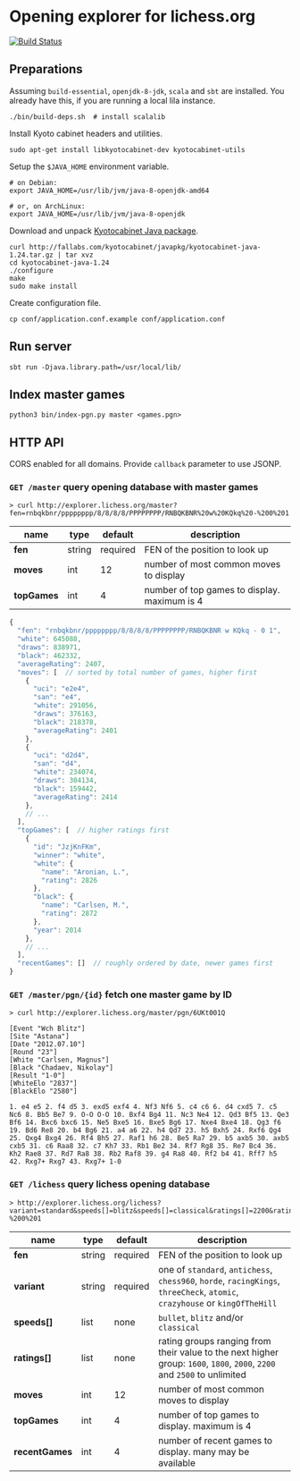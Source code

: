 Opening explorer for lichess.org
================================

[![Build Status](https://travis-ci.org/niklasf/lila-openingexplorer.svg?branch=master)](https://travis-ci.org/niklasf/lila-openingexplorer)

Preparations
------------

Assuming `build-essential`, `openjdk-8-jdk`, `scala` and `sbt` are installed.
You already have this, if you are running a local lila instance.

    ./bin/build-deps.sh  # install scalalib

Install Kyoto cabinet headers and utilities.

    sudo apt-get install libkyotocabinet-dev kyotocabinet-utils

Setup the `$JAVA_HOME` environment variable.

    # on Debian:
    export JAVA_HOME=/usr/lib/jvm/java-8-openjdk-amd64

    # or, on ArchLinux:
    export JAVA_HOME=/usr/lib/jvm/java-8-openjdk

Download and unpack [Kyotocabinet Java package](http://fallabs.com/kyotocabinet/javapkg/).

    curl http://fallabs.com/kyotocabinet/javapkg/kyotocabinet-java-1.24.tar.gz | tar xvz
    cd kyotocabinet-java-1.24
    ./configure
    make
    sudo make install

Create configuration file.

    cp conf/application.conf.example conf/application.conf

Run server
----------

    sbt run -Djava.library.path=/usr/local/lib/

Index master games
------------------

    python3 bin/index-pgn.py master <games.pgn>

HTTP API
--------

CORS enabled for all domains. Provide `callback` parameter to use JSONP.

### `GET /master` query opening database with master games

```
> curl http://explorer.lichess.org/master?fen=rnbqkbnr/pppppppp/8/8/8/8/PPPPPPPP/RNBQKBNR%20w%20KQkq%20-%200%201
```

name | type | default | description
--- | --- | --- | ---
**fen** | string | required | FEN of the position to look up
**moves** | int | 12 | number of most common moves to display
**topGames** | int | 4 | number of top games to display. maximum is 4

```javascript
{
  "fen": "rnbqkbnr/pppppppp/8/8/8/8/PPPPPPPP/RNBQKBNR w KQkq - 0 1",
  "white": 645088,
  "draws": 838971,
  "black": 462332,
  "averageRating": 2407,
  "moves": [  // sorted by total number of games, higher first
    {
      "uci": "e2e4",
      "san": "e4",
      "white": 291056,
      "draws": 376163,
      "black": 218378,
      "averageRating": 2401
    },
    {
      "uci": "d2d4",
      "san": "d4",
      "white": 234074,
      "draws": 304134,
      "black": 159442,
      "averageRating": 2414
    },
    // ...
  ],
  "topGames": [  // higher ratings first
    {
      "id": "JzjKnFKm",
      "winner": "white",
      "white": {
        "name": "Aronian, L.",
        "rating": 2826
      },
      "black": {
        "name": "Carlsen, M.",
        "rating": 2872
      },
      "year": 2014
    },
    // ...
  ],
  "recentGames": []  // roughly ordered by date, newer games first
}
```

### `GET /master/pgn/{id}` fetch one master game by ID

```
> curl http://explorer.lichess.org/master/pgn/6UKt001Q
```

```
[Event "Wch Blitz"]
[Site "Astana"]
[Date "2012.07.10"]
[Round "23"]
[White "Carlsen, Magnus"]
[Black "Chadaev, Nikolay"]
[Result "1-0"]
[WhiteElo "2837"]
[BlackElo "2580"]

1. e4 e5 2. f4 d5 3. exd5 exf4 4. Nf3 Nf6 5. c4 c6 6. d4 cxd5 7. c5 Nc6 8. Bb5 Be7 9. O-O O-O 10. Bxf4 Bg4 11. Nc3 Ne4 12. Qd3 Bf5 13. Qe3 Bf6 14. Bxc6 bxc6 15. Ne5 Bxe5 16. Bxe5 Bg6 17. Nxe4 Bxe4 18. Qg3 f6 19. Bd6 Re8 20. b4 Bg6 21. a4 a6 22. h4 Qd7 23. h5 Bxh5 24. Rxf6 Qg4 25. Qxg4 Bxg4 26. Rf4 Bh5 27. Raf1 h6 28. Be5 Ra7 29. b5 axb5 30. axb5 cxb5 31. c6 Raa8 32. c7 Kh7 33. Rb1 Be2 34. Rf7 Rg8 35. Re7 Bc4 36. Kh2 Rae8 37. Rd7 Ra8 38. Rb2 Raf8 39. g4 Ra8 40. Rf2 b4 41. Rff7 h5 42. Rxg7+ Rxg7 43. Rxg7+ 1-0
```

### `GET /lichess` query lichess opening database

```
> http://explorer.lichess.org/lichess?variant=standard&speeds[]=blitz&speeds[]=classical&ratings[]=2200&ratings[]=2500&fen=rnbqkbnr/pppppppp/8/8/8/8/PPPPPPPP/RNBQKBNR%20w%20KQkq%20-%200%201
```

name | type | default | description
--- | --- | --- | ---
**fen** | string | required | FEN of the position to look up
**variant** | string | required | one of `standard`, `antichess`, `chess960`, `horde`, `racingKings`, `threeCheck`, `atomic`, `crazyhouse` or `kingOfTheHill`
**speeds[]** | list | none | `bullet`, `blitz` and/or `classical`
**ratings[]** | list | none | rating groups ranging from their value to the next higher group: `1600`, `1800`, `2000`, `2200` and `2500` to unlimited
**moves** | int | 12 | number of most common moves to display
**topGames** | int | 4 | number of top games to display. maximum is 4
**recentGames** | int | 4 | number of recent games to display. many may be available
